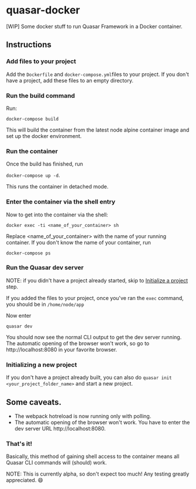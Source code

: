 # quasar-docker
[WIP] Some docker stuff to run Quasar Framework in a Docker container.

## Instructions

### Add files to your project
Add the `Dockerfile` and `docker-compose.yml`files to your project. If you don't have a project, add these files to an empty directory. 

### Run the build command
Run: 

`docker-compose build`

This will build the container from the latest node alpine container image and set up the docker environment. 

### Run the container
Once the build has finished, run 

`docker-compose up -d`. 

This runs the container in detached mode.

### Enter the container via the shell entry
Now to get into the container via the shell: 

`docker exec -ti <name_of_your_container> sh`

Replace <name_of_your_container> with the name of your running container. 
If you don't know the name of your container, run 

`docker-compose ps`

### Run the Quasar dev server

NOTE: if you didn't have a project already started, skip to [Initialize a project](#initializing-a-new-project) step. 

If you added the files to your project, once you've ran the `exec` command, you should be in `/home/node/app`

Now enter 

`quasar dev`

You should now see the normal CLI output to get the dev server running. The automatic opening of the browser won't work, so go to http://localhost:8080 in your favorite browser. 

### Initializing a new project
If you don't have a project already built, you can also do `quasar init <your_project_folder_name>` and start a new project.

## Some caveats.
 - The webpack hotreload is now running only with polling.
 - The automatic opening of the browser won't work. You have to enter the dev server URL http://localhost:8080.

### That's it!
Basically, this method of gaining shell access to the container means all Quasar CLI commands will (should) work.

NOTE: This is currently alpha, so don't expect too much! Any testing greatly appreciated. :smile:
